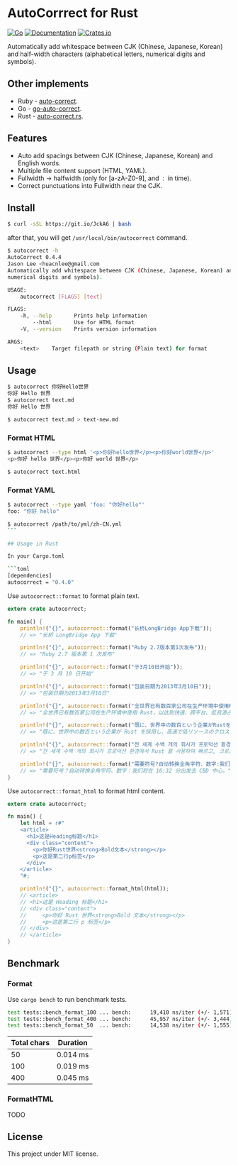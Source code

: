 # AutoCorrrect for Rust

[![Go](https://github.com/huacnlee/auto-correct.rs/workflows/CI/badge.svg)](https://github.com/huacnlee/auto-correct.rs/actions?query=workflow%3ACI) [![Documentation](https://docs.rs/autocorrect/badge.svg)](https://docs.rs/autocorrect) [![Crates.io](https://img.shields.io/crates/v/autocorrect)](https://crates.io/crates/autocorrect)

Automatically add whitespace between CJK (Chinese, Japanese, Korean) and half-width characters (alphabetical letters, numerical digits and symbols).

## Other implements

- Ruby - [auto-correct](https://github.com/huacnlee/auto-correct).
- Go - [go-auto-correct](https://github.com/huacnlee/go-auto-correct).
- Rust - [auto-correct.rs](https://github.com/huacnlee/auto-correct.rs).

## Features

- Auto add spacings between CJK (Chinese, Japanese, Korean) and English words.
- Multiple file content support (HTML, YAML).
- Fullwidth -> halfwidth (only for [a-zA-Z0-9], and `：` in time).
- Correct punctuations into Fullwidth near the CJK.

## Install

```bash
$ curl -sSL https://git.io/JckA6 | bash
```

after that, you will get `/usr/local/bin/autocorrect` command.

```bash
$ autocorrect -h
AutoCorrect 0.4.4
Jason Lee <huacnlee@gmail.com
Automatically add whitespace between CJK (Chinese, Japanese, Korean) and half-width characters (alphabetical letters,
numerical digits and symbols).

USAGE:
    autocorrect [FLAGS] [text]

FLAGS:
    -h, --help       Prints help information
        --html       Use for HTML format
    -V, --version    Prints version information

ARGS:
    <text>    Target filepath or string (Plain text) for format
```

## Usage

```bash
$ autocorrect 你好Hello世界
你好 Hello 世界
$ autocorrect text.md
你好 Hello 世界

$ autocorrect text.md > text-new.md
```

### Format HTML

```bash
$ autocorrect --type html '<p>你好hello世界</p><p>你好world世界</p>'
<p>你好 hello 世界</p><p>你好 world 世界</p>

$ autocorrect text.html
```

### Format YAML

````bash
$ autocorrect --type yaml 'foo: "你好hello"'
foo: "你好 hello"

$ autocorrect /path/to/yml/zh-CN.yml
```

## Usage in Rust

In your Cargo.toml

```toml
[dependencies]
autocorrect = "0.4.0"
````

Use `autocorrect::format` to format plain text.

```rust
extern crate autocorrect;

fn main() {
    println!("{}", autocorrect::format("长桥LongBridge App下载"));
    // => "长桥 LongBridge App 下载"

    println!("{}", autocorrect::format("Ruby 2.7版本第1次发布"));
    // => "Ruby 2.7 版本第 1 次发布"

    println!("{}", autocorrect::format("于3月10日开始"));
    // => "于 3 月 10 日开始"

    println!("{}", autocorrect::format("包装日期为2013年3月10日"));
    // => "包装日期为2013年3月10日"

    println!("{}", autocorrect::format("全世界已有数百家公司在生产环境中使用Rust，以达到快速、跨平台、低资源占用的目的。"));
    // => "全世界已有数百家公司在生产环境中使用 Rust，以达到快速、跨平台、低资源占用的目的。"

    println!("{}", autocorrect::format("既に、世界中の数百という企業がRustを採用し、高速で低リソースのクロスプラットフォームソリューションを実現しています。"));
    // => "既に、世界中の数百という企業が Rust を採用し、高速で低リソースのクロスプラットフォームソリューションを実現しています。"

    println!("{}", autocorrect::format("전 세계 수백 개의 회사가 프로덕션 환경에서 Rust를 사용하여 빠르고, 크로스 플랫폼 및 낮은 리소스 사용량을 달성했습니다."));
    // => "전 세계 수백 개의 회사가 프로덕션 환경에서 Rust 를 사용하여 빠르고, 크로스 플랫폼 및 낮은 리소스 사용량을 달성했습니다."

    println!("{}", autocorrect::format("需要符号?自动转换全角字符、数字:我们将在１６：３２分出发去ＣＢＤ中心.")
    // => "需要符号？自动转换全角字符、数字：我们将在 16:32 分出发去 CBD 中心。"
}
```

Use `autocorrect::format_html` to format html content.

```rust
extern crate autocorrect;

fn main() {
    let html = r#"
    <article>
      <h1>这是Heading标题</h1>
      <div class="content">
        <p>你好Rust世界<strong>Bold文本</strong></p>
        <p>这是第二行p标签</p>
      </div>
    </article>
    "#;

    println!("{}", autocorrect::format_html(html));
    // <article>
    // <h1>这是 Heading 标题</h1>
    // <div class="content">
    //     <p>你好 Rust 世界<strong>Bold 文本</strong></p>
    //     <p>这是第二行 p 标签</p>
    // </div>
    // </article>
}
```

## Benchmark

### Format

Use `cargo bench` to run benchmark tests.

```bash
test tests::bench_format_100 ... bench:      19,410 ns/iter (+/- 1,571)
test tests::bench_format_400 ... bench:      45,957 ns/iter (+/- 3,444)
test tests::bench_format_50  ... bench:      14,538 ns/iter (+/- 1,555)
```

| Total chars | Duration |
| ----------- | -------- |
| 50          | 0.014 ms |
| 100         | 0.019 ms |
| 400         | 0.045 ms |

### FormatHTML

TODO

## License

This project under MIT license.
